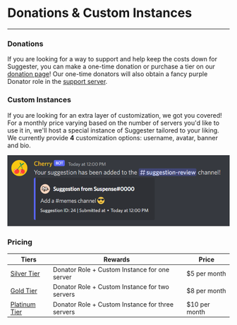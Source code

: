 # Donations & Custom Instances
---
### Donations

If you are looking for a way to support and help keep the costs down for Suggester, you can make a one-time donation or purchase a tier on our [donation page](https://ko-fi.com/suggester)! Our one-time donators will also obtain a fancy purple Donator role in the [support server](https://suggester.js.org/support).

### Custom Instances
If you are looking for an extra layer of customization, we got you covered! For a monthly price varying based on the number of servers you'd like to use it in, we'll host a special instance of Suggester tailored to your liking. We currently provide **4** customization options: username, avatar, banner and bio.

![An example of how a customized version of Suggester looks like](../images/custom-instance-example.png)

### Pricing
| Tiers                                                                              | Rewards                                           | Price         |
|------------------------------------------------------------------------------------|---------------------------------------------------|---------------|
| [Silver Tier](https://ko-fi.com/summary/54a88943-f7f1-4c2d-8ed8-076d616aeff8)      | Donator Role + Custom Instance for one server     | $5 per month  |
| [Gold Tier](https://ko-fi.com/summary/d5964004-f812-4b15-9c1a-4f8718787217)        | Donator Role + Custom Instance for two servers    | $8 per month  |
| [Platinum Tier](https://ko-fi.com/summary/415f47b3-26e7-4dd6-9b25-7b75fb8ac682)    | Donator Role + Custom Instance for three servers  | $10 per month |
